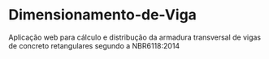 # Dimensionamento-de-Viga
Aplicação web para cálculo e distribução da armadura transversal de vigas de concreto retangulares segundo a NBR6118:2014
